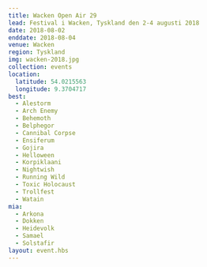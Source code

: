 ```yaml
---
title: Wacken Open Air 29
lead: Festival i Wacken, Tyskland den 2-4 augusti 2018
date: 2018-08-02
enddate: 2018-08-04
venue: Wacken
region: Tyskland
img: wacken-2018.jpg
collection: events
location:
  latitude: 54.0215563
  longitude: 9.3704717
best:
  - Alestorm
  - Arch Enemy
  - Behemoth
  - Belphegor
  - Cannibal Corpse
  - Ensiferum
  - Gojira
  - Helloween
  - Korpiklaani
  - Nightwish
  - Running Wild
  - Toxic Holocaust
  - Trollfest
  - Watain
mia:
  - Arkona
  - Dokken
  - Heidevolk
  - Samael
  - Solstafir
layout: event.hbs
---
```

